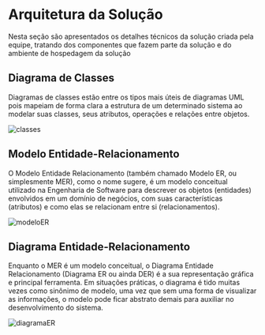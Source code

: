 # Arquitetura da Solução

Nesta seção são apresentados os detalhes técnicos da solução criada pela equipe, tratando dos componentes que fazem parte da solução e do ambiente de hospedagem da solução

## Diagrama de Classes

Diagramas de classes estão entre os tipos mais úteis de diagramas UML pois mapeiam de forma clara a estrutura de um determinado sistema ao modelar suas classes, seus atributos, operações e relações entre objetos. 

![classes](https://user-images.githubusercontent.com/53317747/193429161-d8233e36-3915-4705-ab8e-58731e9061a7.jpeg)

## Modelo Entidade-Relacionamento

O Modelo Entidade Relacionamento (também chamado Modelo ER, ou simplesmente MER), como o nome sugere, é um modelo conceitual utilizado na Engenharia de Software para descrever os objetos (entidades) envolvidos em um domínio de negócios, com suas características (atributos) e como elas se relacionam entre si (relacionamentos). 

![modeloER](https://user-images.githubusercontent.com/53317747/193428901-23677691-9757-4a8d-92b0-c5479a939829.jpeg)


## Diagrama Entidade-Relacionamento 

Enquanto o MER é um modelo conceitual, o Diagrama Entidade Relacionamento (Diagrama ER ou ainda DER) é a sua representação gráfica e principal ferramenta. Em situações práticas, o diagrama é tido muitas vezes como sinônimo de modelo, uma vez que sem uma forma de visualizar as informações, o modelo pode ficar abstrato demais para auxiliar no desenvolvimento do sistema.

![diagramaER](https://user-images.githubusercontent.com/53317747/193429025-f097643c-1f1b-42f2-901b-b39ce840b999.jpeg)

